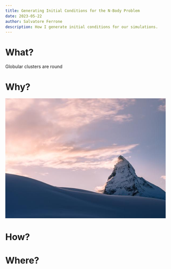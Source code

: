 ```yaml
---
title: Generating Initial Conditions for the N-Body Problem
date: 2023-05-22
author: Salvatore Ferrone
description: How I generate initial conditions for our simulations.
---
```


# What?
Globular clusters are round

# Why?
![Landscape](1.jpg)
# How?

# Where?

